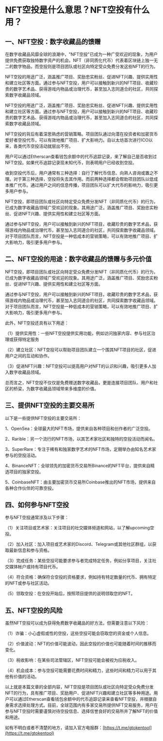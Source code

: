 # NFT空投是什么意思？NFT空投有什么用？

## 一、NFT空投：数字收藏品的馈赠

在数字收藏品风靡全球的浪潮中，"NFT空投"已成为一种广受欢迎的现象，为用户提供免费获取独特数字资产的机会。NFT（非同质化代币）代表着区块链上独一无二的数字物品，而空投则是项目团队或社区向特定受众免费分发这些NFT的行为。

NFT空投的用途广泛，涵盖推广项目、奖励忠实粉丝、促进NFT兴趣、提供实用性和建立社区等方面。通过参与NFT空投，用户可以接触到新兴的NFT项目、收藏珍贵的数字艺术品、获得游戏内物品或治理代币，甚至加入志同道合的社区，共同探索数字收藏品领域。

NFT空投的用途广泛，涵盖推广项目、奖励忠实粉丝、促进NFT兴趣、提供实用性和建立社区等方面。通过参与NFT空投，用户可以接触到新兴的NFT项目、收藏珍贵的数字艺术品、获得游戏内物品或治理代币，甚至加入志同道合的社区，共同探索数字收藏品领域。

NFT空投的背后有着深思熟虑的营销策略。项目团队通过向潜在投资者和加密货币爱好者空投代币，可以有效地推广项目、扩大影响力。自以太坊首次进行ICO以来，各类代币空投活动就层出不穷。

用户可以通过Etherscan查看钱包余额中的代币追踪记录，来了解自己是否收到过NFT空投。如果代币追踪记录现未知代币，则表明用户已经收到空投。

收到空投代币后，用户通常有三种选择：自行了解代币信息、向熟人咨询或置之不理。对于第三种选择，空投将失去其作用。而前两种选择都会帮助项目团队以低成本推广代币。通过用户之间的信息传播，项目团队可以扩大代币的影响力，吸引更多用户参与。

NFT空投，即项目团队或社区向特定受众免费分发NFT（非同质化代币）的行为，已成为数字收藏品领域广受欢迎的现象。其用途广泛，涵盖推广项目、奖励忠实粉丝、促进NFT兴趣、提供实用性和建立社区等方面。

通过参与NFT空投，用户可以接触到新兴的NFT项目，收藏珍贵的数字艺术品，获得游戏内物品或治理代币，甚至加入志同道合的社区，共同探索数字收藏品领域。对于项目团队而言，NFT空投是一种低成本的营销策略，可以有效地推广项目、扩大影响力，吸引更多用户参与。

## 二、NFT空投的用途：数字收藏品的馈赠与多元价值

NFT空投，即项目团队或社区向特定受众免费分发NFT（非同质化代币）的行为，已成为数字收藏品领域广受欢迎的现象。其用途广泛，涵盖推广项目、奖励忠实粉丝、促进NFT兴趣、提供实用性和建立社区等方面。

通过参与NFT空投，用户可以接触到新兴的NFT项目，收藏珍贵的数字艺术品，获得游戏内物品或治理代币，甚至加入志同道合的社区，共同探索数字收藏品领域。对于项目团队而言，NFT空投是一种低成本的营销策略，可以有效地推广项目、扩大影响力，吸引更多用户参与。

此外，NFT空投还具有以下用途：

（1）提供实用性：一些NFT空投提供实用功能，例如访问独家内容、参与社区治理或获得特定服务&#x20;

（2）建立社区：NFT空投可以帮助项目团队建立一个围其NFT项目的社区，促进用户之间的互动和协作。&#x20;

（3）促进NFT兴趣：NFT空投可以提高用户对NFT的认识和兴趣，吸引更多人加入数字收藏品领域。

总而言之，NFT空投不仅仅是免费赠送数字收藏品，更是连接项目团队、用户和社区的桥梁，为数字收藏品领域带来多维度的价值。

## 三、提供NFT空投的主要交易所

以下是一些提供NFT空投的主要交易所：

1、OpenSea：全球最大的NFT市场，提供来自各种项目和创作者的广泛空投。

2、Rarible：另一个流行的NFT市场，以其艺术家社区和独特的空投活动而闻名。

3、SuperRare：专注于稀有和独家数字艺术的NFT市场，定期举办由知名艺术家参与的空投活动。

4、BinanceNFT：全球领先的加密货币交易所Binance的NFT平台，提供来自精选项目的独家空投。

5、CoinbaseNFT：由主要加密货币交易所Coinbase推出的NFT市场，提供来自各种合作伙伴的可靠空投。

## 四、如何参与NFT空投

参与NFT空投通常涉及以下步骤：

（1）关注项目或艺术家：关注项目的社交媒体频道和网站，以了解upcoming空投。

（2）加入社区：加入项目或艺术家的Discord、Telegram或其他社区群组，以获取最新信息和参与资格。

（3）完成任务：某些空投可能要求参与者完成特定任务，例如分享项目，关注社交媒体帐户或持有项目代币。

（4）符合资格：确保符合空投的资格要求，例如持有特定数量的代币、拥有特定的NFT或参与社区活动。

（5）领取空投：在空投开始后，按照项目提供的说明领取您的NFT。

## 五、NFT空投的风险

虽然NFT空投可以成为获得免费数字收藏品的好方法，但需要注意以下风险：

（1）诈骗：小心虚假或性的空投，这些空投可能会窃取您的资金或个人信息。

（2）价值波动：NFT的价值可能波动，因此空投的价值也可能随着时间的推移而变化。

（3）税收影响：在某些司法管辖区，NFT空投可能会被视为应税收入。

（4）机会成本：参与空投可能需要花费时间和精力，这些时间和精力可以用于其他有价值的活动。

以上就是本篇文章的全部内容，NFT空投是项目团队或社区向特定受众免费分发NFT的行为，具有推广项目、奖励用户、促进NFT兴趣和建立社区等多种用途。用户可以通过Etherscan查看钱包余额中的代币追踪记录来查看NFT空投，并根据自身需求选择处理方式。目前，全球范围内有多家交易所提供NFT交易服务，用户在参与NFT空投时需要谨慎对待空投信息、选择信誉良好的交易所并了解NFT的价值和用途。



如有不明白或者不清楚的地方，请加入官方电报群：[https://t.me/gtokentool](https://t.me/gtokentool)
